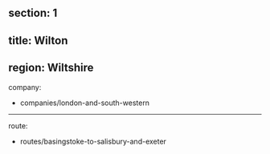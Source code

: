 ﻿section: 1
----
title: Wilton
----
region: Wiltshire
----
company:
- companies/london-and-south-western
----
route:
- routes/basingstoke-to-salisbury-and-exeter
